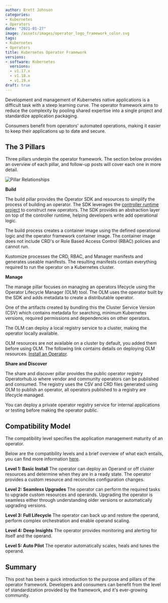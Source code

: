 ```yaml
---
author: Brett Johnson
categories:
- Kubernetes
- Operators
date: "2021-01-27"
image: /assets/images/operator_logo_framework_color.svg
tags:
- Kubernetes
- Operators
title: Kubernetes Operator Framework
versions:
- software: Kubernetes
  versions:
  - v1.17.x
  - v1.18.x
  - v1.19.x
draft: true
---
```


Development and management of Kubernetes native applications is a difficult task with a steep learning curve. The operator framework aims to reduce the complexity by pooling shared expertise into a single project and standardize application packaging.

Consumers benefit from operators' automated operations, making it easier to keep their applications up to date and secure. 

## The 3 Pillars

Three pillars underpin the operator framework. The section below provides an overview of each pillar, and follow-up posts will cover each one in more detail.

![Pillar Relationships](/assets/images/operator-pillar-relationships.svg)

**Build**

The build pillar provides the Operator SDK and resources to simplify the process of building an operator. The SDK leverages the [controller runtime project](https://github.com/kubernetes-sigs/controller-runtime) to construct new operators. The SDK provides an abstraction layer on top of the controller runtime, helping developers write add operational logic.

The build process creates a container image using the defined operational logic and the operator framework container image. The container image does not include CRD's or Role Based Access Control (RBAC) policies and cannot run.

Kustomize processes the CRD, RBAC, and Manager manifests and generates useable manifests. The resulting manifests contain everything required to run the operator on a Kubernetes cluster.

**Manage**

The manage pillar focuses on managing an operators lifecycle using the Operator Lifecycle Manager (OLM) tool. The OLM uses the operator built by the SDK and adds metadata to create a distributable operator.

One of the artifacts created by bundling this the Cluster Service Version (CSV) which contains metadata for searching, minimum Kubernetes versions, required permissions and dependencies on other operators.

The OLM can deploy a local registry service to a cluster, making the operator locally available.

OLM resources are not available on a cluster by default, you added them before using OLM. The following link contains details on deploying OLM resources. [Install an Operator](https://operatorhub.io/how-to-install-an-operator).

**Share and Discover**

The share and discover pillar provides the public operator registry Operatorhub.io where vendor and community operators can be published and consumed. The registry uses the CSV and CRD files generated using OLM to publish an operator, all operators published to a registry are lifecycle managed.

You can deploy a private operator registry service for internal applications or testing before making the operator public.

## Compatibility Model

The compatibility level specifies the application management maturity of an operator. 

Below are the compatibility levels and a brief overview of what each entails, you can find more information [here](https://operatorframework.io/operator-capabilities/).

**Level 1: Basic Install**
The operator can deploy an Operand or off cluster resources and determine when they are in a ready state. The operator provides a custom resource and reconciles configuration changes.

**Level 2: Seamless Upgrades**
The operator can perform the required tasks to upgrade custom resources and operands.
Upgrading the operator is seamless either through understanding older versions or automatically upgrading versions.

**Level 3: Full Lifecycle**
The operator can back up and restore the operand, perform complex orchestration and enable operand scaling.

**Level 4: Deep Insights**
The operator provides monitoring and alerting for itself and the operand.

**Level 5: Auto Pilot**
The operator automatically scales, heals and tunes the operand.

## Summary

This post has been a quick introduction to the purpose and pillars of the operator framework. Developers and consumers can benefit from the level of standardization provided by the framework, and it's ever-growing community.